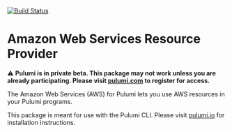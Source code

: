 [![Build Status](https://travis-ci.com/pulumi/pulumi-aws.svg?token=eHg7Zp5zdDDJfTjY8ejq&branch=master)](https://travis-ci.com/pulumi/pulumi-aws)

# Amazon Web Services Resource Provider

:warning: **Pulumi is in private beta.  This package may not work unless you are already participating.
Please visit [pulumi.com](https://pulumi.com/) to register for access.**

The Amazon Web Services (AWS) for Pulumi lets you use AWS resources in your Pulumi programs.

This package is meant for use with the Pulumi CLI.  Please visit [pulumi.io](https://pulumi.io) for
installation instructions.
